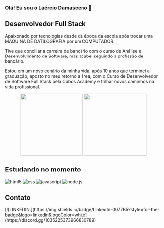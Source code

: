 ### Olá! Eu sou o Laércio Damasceno 👋 

## Desenvolvedor Full Stack

Apaixonado por tecnologias desde da época da escola após trocar uma MÁQUINA DE DATILOGRAFIA por um COMPUTADOR. 

Tive que conciliar a carreira de bancário com o curso de Análise e Desenvolvimento de Software, mas acabei seguindo a profissão de bancário.

Estou em um novo cenário da minha vida, após 10 anos que terminei a graduação, aposto no meu retorno a área, com o Curso de Desenvolvedor de Software Full Stack pela Cubos Academy e trilhar novos caminhos na vida profissional.


<div align="center">
 <img height="200px" src="https://github-readme-stats.vercel.app/api?username=laerciodamasceno&show_icons=true&theme=tokyonight"/>
 <img height="200px" src="https://github-readme-stats.vercel.app/api/top-langs/?username=laerciodamasceno&layout=compact&theme=tokyonight"/>
</div>

## Estudando no momento

<div style="display: inline_block"> 
  <img align="center" alt="html5" src="https://img.shields.io/badge/HTML5-E34F26?style=for-the-badge&logo=html5&logoColor=white" />
  <img align="center" alt="css" src="https://img.shields.io/badge/CSS3-1572B6?style=for-the-badge&logo=css3&logoColor=white" />
  <img align="center" alt="javascript" src="https://img.shields.io/badge/JavaScript-F7DF1E?style=for-the-badge&logo=javascript&logoColor=black" />
  <img align="center" alt="node.js" src= "https://img.shields.io/badge/Node.js-43853D?style=for-the-badge&logo=node.js&logoColor=white" />
</div>      

## Contato

<div style="display: inline_block"> 
[![LINKEDIN ](https://img.shields.io/badge/LinkedIn-0077B5?style=for-the-badge&logo=linkedin&logoColor=white](https://discord.gg/1035225373966880789)
</div>   
    
